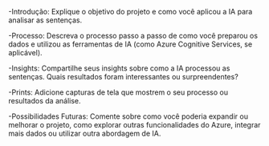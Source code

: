 -Introdução: Explique o objetivo do projeto e como você aplicou a IA para analisar as sentenças.

-Processo: Descreva o processo passo a passo de como você preparou os dados e utilizou as ferramentas de IA (como Azure Cognitive Services, se aplicável).

-Insights: Compartilhe seus insights sobre como a IA processou as sentenças. Quais resultados foram interessantes ou surpreendentes?

-Prints: Adicione capturas de tela que mostrem o seu processo ou resultados da análise.

-Possibilidades Futuras: Comente sobre como você poderia expandir ou melhorar o projeto, como explorar outras funcionalidades do Azure, integrar mais dados ou utilizar outra abordagem de IA.

